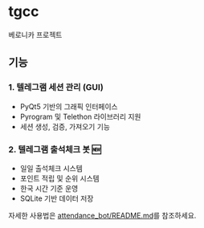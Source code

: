 # tgcc
베로니카 프로젝트

## 기능

### 1. 텔레그램 세션 관리 (GUI)
- PyQt5 기반의 그래픽 인터페이스
- Pyrogram 및 Telethon 라이브러리 지원
- 세션 생성, 검증, 가져오기 기능

### 2. 텔레그램 출석체크 봇 🆕
- 일일 출석체크 시스템
- 포인트 적립 및 순위 시스템
- 한국 시간 기준 운영
- SQLite 기반 데이터 저장

자세한 사용법은 [attendance_bot/README.md](attendance_bot/README.md)를 참조하세요.
